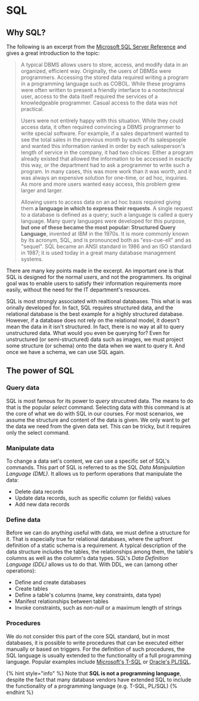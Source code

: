 # SQL

## Why SQL?

The following is an excerpt from the [Microsoft SQL Server Reference](https://docs.microsoft.com/en-us/sql/odbc/reference/structured-query-language-sql?view=sql-server-2017) and gives a great introduction to the topic:

> A typical DBMS allows users to store, access, and modify data in an organized, efficient way. Originally, the users of DBMSs were programmers. Accessing the stored data required writing a program in a programming language such as COBOL. While these programs were often written to present a friendly interface to a nontechnical user, access to the data itself required the services of a knowledgeable programmer. Casual access to the data was not practical.
>
> Users were not entirely happy with this situation. While they could access data, it often required convincing a DBMS programmer to write special software. For example, if a sales department wanted to see the total sales in the previous month by each of its salespeople and wanted this information ranked in order by each salesperson's length of service in the company, it had two choices: Either a program already existed that allowed the information to be accessed in exactly this way, or the department had to ask a programmer to write such a program. In many cases, this was more work than it was worth, and it was always an expensive solution for one-time, or ad hoc, inquiries. As more and more users wanted easy access, this problem grew larger and larger.
>
> Allowing users to access data on an ad hoc basis required giving them **a language in which to express their requests**. A single request to a database is defined as a query; such a language is called a query language. Many query languages were developed for this purpose, **but one of these became the most popular: Structured Query Language**, invented at IBM in the 1970s. It is more commonly known by its acronym, SQL, and is pronounced both as "ess-cue-ell" and as "sequel". SQL became an ANSI standard in 1986 and an ISO standard in 1987; it is used today in a great many database management systems.

There are many key points made in the excerpt. An important one is that SQL is designed for the normal _users_, and not the programmers. Its original goal was to enable users to satisfy their information requirements more easily, without the need for the IT department's resources.

SQL is most strongly associated with realtional databases. This what is was orinally developed for. In fact, SQL requires structured data, and the relational database is the best example for a highly structured database. However, if a database does not rely on the relational model, it doesn't mean the data in it isn't structured. In fact, there is no way at all to query unstructured data. What would you even be querying for? Even for unstructured \(or semi-structured\) data such as images, we must project some structure \(or schema\) onto the data when we want to query it. And once we have a schema, we can use SQL again.

## The power of SQL

### Query data

SQL is most famous for its power to _query_ strucutred data. The means to do that is the popular _select_ command. Selecting data with this command is at the core of what we do with SQL in our courses. For most scenarios, we assume the structure and content of the data is given. We only want to _get_ the data we need from the given data set. This can be tricky, but it requires only the select command.

### Manipulate data

To change a data set's content, we can use a specific set of SQL's commands. This part of SQL is referred to as the SQL _Data Manipulation Language \(DML\)._ It allows us to perform operations that manipulate the data:

* Delete data records
* Update data records, such as specific column \(or fields\) values
* Add new data records

### Define data

Before we can do anything useful with data, we must define a structure for it. That is especially true for relational databases, where the upfront definition of a static schema is a requirement. A typical description of the data structure includes the tables, the relationships among them, the table's columns as well as the column's data types. SQL's _Data Definition Language \(DDL\)_ allows us to do that. With DDL, we can \(among other operations\):

* Define and create databases
* Create tables
* Define a table's columns \(name, key constraints, data type\)
* Manifest relationships between tables
* Invoke constraints, such as _non-null_ or a maximum length of strings

### Procedures

We do not consider this part of the core SQL standard, but in most databases, it is possible to write procedures that can be executed either manually or based on triggers. For the definition of such procedures, the SQL language is usually extended to the functionality of a full programming language. Popular examples include [Microsoft's T-SQL](https://docs.microsoft.com/de-de/sql/t-sql/language-reference) or [Oracle's PL/SQL](http://www.oracle.com/technetwork/database/features/plsql/index.html).

{% hint style="info" %}
Note that **SQL is not a programming language**, despite the fact that many database vendors have extended SQL to include the functionality of a programming language \(e.g. T-SQL, PL/SQL\)
{% endhint %}

